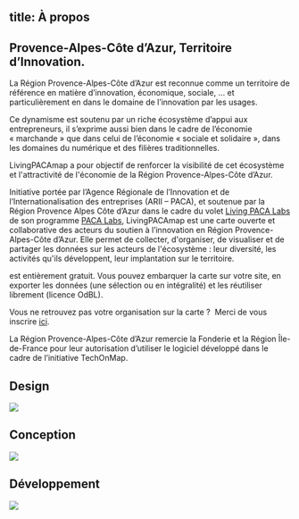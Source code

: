 title: <i class="icon icon-info"></i>À propos
----
<h2>Provence-Alpes-Côte d’Azur, Territoire d’Innovation.</h2>
<p>
La Région Provence-Alpes-Côte d’Azur est reconnue comme un territoire de référence en matière d’innovation, économique, sociale, …  et particulièrement en dans le domaine de l’innovation par les usages.
</p>
<p>
Ce dynamisme est soutenu par un riche écosystème d’appui aux entrepreneurs, il s’exprime aussi bien dans le cadre de l’économie « marchande » que dans celui de l’économie « sociale et solidaire », dans les domaines du numérique et des filières traditionnelles.
</p>
<p>
LivingPACAmap a pour objectif de renforcer la visibilité de cet écosystème et l'attractivité de l'économie de la Région Provence-Alpes-Côte d’Azur.
</p>
<p>
Initiative portée par l’Agence Régionale de l’Innovation et de l’Internationalisation des entreprises (ARII – PACA), et soutenue par la Région Provence Alpes Côte d’Azur dans le cadre du volet <a href="http://emergences-numeriques.regionpaca.fr/innovation-et-economie-numeriques/programme-paca-labs-2014-2020.html">Living PACA Labs</a> de son programme <a href="http://emergences-numeriques.regionpaca.fr/innovation-et-economie-numeriques/programme-paca-labs-2014-2020.html">PACA Labs</a>, LivingPACAmap est une carte ouverte et collaborative des acteurs du soutien à l’innovation en Région Provence-Alpes-Côte d’Azur. Elle permet de collecter, d'organiser, de visualiser et de partager les données sur les acteurs de l'écosystème : leur diversité, les activités qu'ils développent, leur implantation sur le territoire.
</p>
<p>
 est entièrement gratuit. Vous pouvez embarquer la carte sur votre site, en exporter les données (une sélection ou en intégralité) et les réutiliser librement (licence OdBL).
</p>
<p>
Vous ne retrouvez pas votre organisation sur la carte ?  Merci de vous inscrire <a href="#" data-action="inscription">ici</a>.
</p>
<p>
La Région Provence-Alpes-Côte d’Azur remercie la Fonderie et la Région Île-de-France pour leur autorisation d’utiliser le logiciel développé dans le cadre de l’initiative TechOnMap.
</p>

<div class="row text-center about">
    <div class="col-xs-4 with-border with-border-right">
        <h2>Design</h2>
        <a href="http://www.regionpaca.fr/" target="_blank"><img src="images/arii-paca.png" border="0" style="max-width: 100%"/></a>
    </div>
    <div class="col-xs-4 with-border with-border-right">
        <h2>Conception</h2>
        <a href="http://www.lafonderie-idf.fr/" target="_blank"><img src="images/la-fonderie.png" border="0" /></a>
   </div>
    <div class="col-xs-4 with-border umx">
        <h2>Développement</h2>
        <a href="http://ubimix.com" target="_blank"><img src="images/ubimix.png" border="0" /></a>
    </div>
</div>
